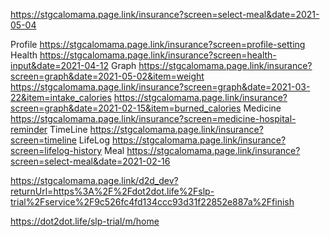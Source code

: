 
https://stgcalomama.page.link/insurance?screen=select-meal&date=2021-05-04

Profile
https://stgcalomama.page.link/insurance?screen=profile-setting
Health
https://stgcalomama.page.link/insurance?screen=health-input&date=2021-04-12
Graph
https://stgcalomama.page.link/insurance?screen=graph&date=2021-05-02&item=weight
https://stgcalomama.page.link/insurance?screen=graph&date=2021-03-22&item=intake_calories
https://stgcalomama.page.link/insurance?screen=graph&date=2021-02-15&item=burned_calories
Medicine
https://stgcalomama.page.link/insurance?screen=medicine-hospital-reminder
TimeLine
https://stgcalomama.page.link/insurance?screen=timeline
LifeLog
https://stgcalomama.page.link/insurance?screen=lifelog-history
Meal
https://stgcalomama.page.link/insurance?screen=select-meal&date=2021-02-16

https://stgcalomama.page.link/d2d_dev?returnUrl=https%3A%2F%2Fdot2dot.life%2Fslp-trial%2Fservice%2F9c526fc4fd134ccc93d31f22852e887a%2Ffinish



https://dot2dot.life/slp-trial/m/home
